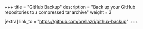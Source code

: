 +++
title = "GitHub Backup"
description = "Back up your GitHub repositories to a compressed tar archive"
weight = 3

[extra]
link_to = "https://github.com/orellazri/github-backup"
+++
